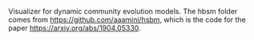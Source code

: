 Visualizer for dynamic community evolution models. The hbsm folder comes from https://github.com/aaamini/hsbm, which is the code for the paper https://arxiv.org/abs/1904.05330.
